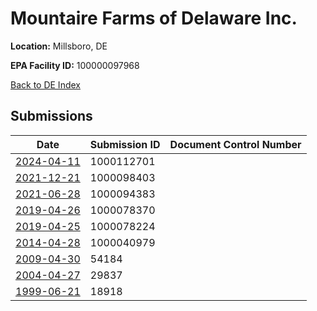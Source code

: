 # Mountaire Farms of Delaware Inc.

**Location:** Millsboro, DE

**EPA Facility ID:** 100000097968

[Back to DE Index](../../index.md)

## Submissions

| Date | Submission ID | Document Control Number |
|------|--------------|-------------------------|
| [2024-04-11](submissions/1000112701.md) | 1000112701 |  |
| [2021-12-21](submissions/1000098403.md) | 1000098403 |  |
| [2021-06-28](submissions/1000094383.md) | 1000094383 |  |
| [2019-04-26](submissions/1000078370.md) | 1000078370 |  |
| [2019-04-25](submissions/1000078224.md) | 1000078224 |  |
| [2014-04-28](submissions/1000040979.md) | 1000040979 |  |
| [2009-04-30](submissions/54184.md) | 54184 |  |
| [2004-04-27](submissions/29837.md) | 29837 |  |
| [1999-06-21](submissions/18918.md) | 18918 |  |
